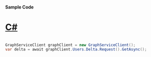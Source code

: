 #### Sample Code
# [C#](#tab/Csharp)

```C#

GraphServiceClient graphClient = new GraphServiceClient();
var delta = await graphClient.Users.Delta.Request().GetAsync();

```